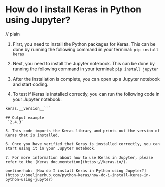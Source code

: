 # How do I install Keras in Python using Jupyter?
// plain

1. First, you need to install the Python packages for Keras. This can be done by running the following command in your terminal:
```pip install keras```

2. Next, you need to install the Jupyter notebook. This can be done by running the following command in your terminal:
```pip install jupyter```

3. After the installation is complete, you can open up a Jupyter notebook and start coding.

4. To test if Keras is installed correctly, you can run the following code in your Jupyter notebook:
```import keras
keras.__version__```

## Output example
 `2.4.3`

5. This code imports the Keras library and prints out the version of Keras that is installed.

6. Once you have verified that Keras is installed correctly, you can start using it in your Jupyter notebook.

7. For more information about how to use Keras in Jupyter, please refer to the [Keras documentation](https://keras.io/).

onelinerhub: [How do I install Keras in Python using Jupyter?](https://onelinerhub.com/python-keras/how-do-i-install-keras-in-python-using-jupyter)